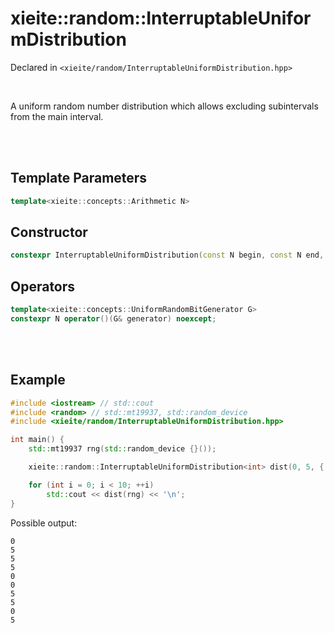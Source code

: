 # xieite::random::InterruptableUniformDistribution
Declared in `<xieite/random/InterruptableUniformDistribution.hpp>`

<br/>

A uniform random number distribution which allows excluding subintervals from the main interval.

<br/><br/>

## Template Parameters
```cpp
template<xieite::concepts::Arithmetic N>
```

## Constructor
```cpp
constexpr InterruptableUniformDistribution(const N begin, const N end, const std::vector<std::pair<N, N>>& interruptions);
```

## Operators
```cpp
template<xieite::concepts::UniformRandomBitGenerator G>
constexpr N operator()(G& generator) noexcept;
```

<br/><br/>

## Example
```cpp
#include <iostream> // std::cout
#include <random> // std::mt19937, std::random_device
#include <xieite/random/InterruptableUniformDistribution.hpp>

int main() {
	std::mt19937 rng(std::random_device {}());

	xieite::random::InterruptableUniformDistribution<int> dist(0, 5, { { 1, 4 } });

	for (int i = 0; i < 10; ++i)
		std::cout << dist(rng) << '\n';
}
```
Possible output:
```
0
5
5
5
0
0
5
5
0
5
```
